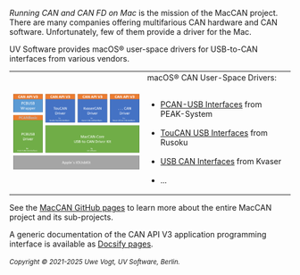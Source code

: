 _Running CAN and CAN FD on Mac_ is the mission of the MacCAN project.
There are many companies offering multifarious CAN hardware and CAN software.
Unfortunately, few of them provide a driver for the Mac.

UV Software provides macOS® user-space drivers for USB-to-CAN interfaces from various vendors.

<table>
<tr>
<td>
<a title="CAN API V3 on macOS® (Copyright © 2012-2024 by UV Software, Berlin)" href"https://github.com/mac-can/mac-can/blob/main/images/canapi_macos.png"><img src="https://github.com/mac-can/mac-can/blob/main/images/canapi_macos.png" alt="CAN API V3 on macOS®" width=300px></a>
</td>
<td>
macOS® CAN User-Space Drivers:
<br/><br/>
<ul>
<li><a title="mac-can/PCBUSB-Library" href="https://github.com/mac-can/PCBUSB-Library">PCAN-USB Interfaces</a> from PEAK-System</li><br/>
<li><a title="mac-can/RusokuCAN" href="https://github.com/mac-can/RusokuCAN.dylib">TouCAN USB Interfaces</a> from Rusoku</li><br/>
<li><a title="mac-can/MacCAN-KvaserCAN" href="https://github.com/mac-can/KvaserCAN-Library">USB CAN Interfaces</a> from Kvaser</li><br/>
<li>...</li>
</ul>
</td>
</tr>
</table>

See the [MacCAN GitHub pages](https://mac-can.github.io/) to learn more about the entire MacCAN project and its sub-projects.

A generic documentation of the CAN API V3 application programming interface is available as [Docsify pages](https://uv-software.github.io/CANAPI-Docs/#/).

<small><em>Copyright &copy; 2021-2025 Uwe Vogt, UV Software, Berlin.</em></small>
